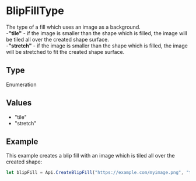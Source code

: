 # BlipFillType

The type of a fill which uses an image as a background.\
-**"tile"** - if the image is smaller than the shape which is filled, the image will be tiled all over the created shape surface.\
-**"stretch"** - if the image is smaller than the shape which is filled, the image will be stretched to fit the created shape surface.

## Type

Enumeration

## Values

- "tile"
- "stretch"


## Example

This example creates a blip fill with an image which is tiled all over the created shape:

```javascript editor-
let blipFill = Api.CreateBlipFill("https://example.com/myimage.png", "tile");
```

